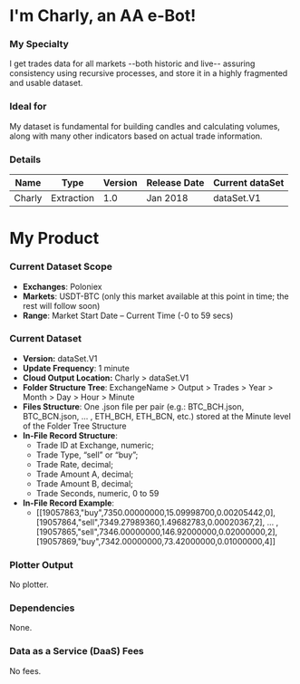 # I'm Charly, an AA e-Bot!

### My Specialty
I get trades data for all markets --both historic and live-- assuring consistency using recursive processes, and store it in a highly fragmented and usable dataset.

### Ideal for
My dataset is fundamental for building candles and calculating volumes, along with many other indicators based on actual trade information.

### Details

| **Name** | **Type** | **Version** | **Release Date** | **Current dataSet** |
|----------|----------|----------|----------|----------|
| Charly |Extraction | 1.0 | Jan 2018 | dataSet.V1 |

# My Product

### Current Dataset Scope
* **Exchanges**: Poloniex
* **Markets**: USDT-BTC (only this market available at this point in time; the rest will follow soon)
* **Range**: Market Start Date – Current Time (-0 to 59 secs)

### Current Dataset
* **Version:** dataSet.V1
* **Update Frequency**: 1 minute
* **Cloud Output Location:** Charly > dataSet.V1
* **Folder Structure Tree**: ExchangeName > Output > Trades > Year > Month > Day > Hour > Minute
* **Files Structure**: One .json file per pair (e.g.: BTC_BCH.json, BTC_BCN.json, ... , ETH_BCH, ETH_BCN, etc.) stored at the Minute level of the Folder Tree Structure
* **In-File Record Structure**:
  * Trade ID at Exchange, numeric;
  * Trade Type, “sell” or “buy”;
  * Trade Rate, decimal;
  * Trade Amount A, decimal;
  * Trade Amount B, decimal;
  * Trade Seconds, numeric, 0 to 59
* **In-File Record Example**: 
  * [[19057863,"buy",7350.00000000,15.09998700,0.00205442,0],[19057864,"sell",7349.27989360,1.49682783,0.00020367,2], ... ,[19057865,"sell",7346.00000000,146.92000000,0.02000000,2],[19057869,"buy",7342.00000000,73.42000000,0.01000000,4]]


### Plotter Output
No plotter.

### Dependencies
None.

### Data as a Service (DaaS) Fees
No fees.
